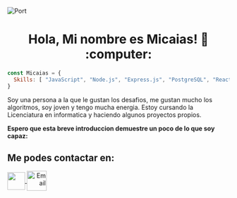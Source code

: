 ![Port](https://user-images.githubusercontent.com/58223692/95631179-9bf7af80-0a59-11eb-8120-a4a064c956b7.jpg)
<h1 align="center"> Hola, Mi nombre es Micaias! 👋 :computer: </h1>

```js
const Micaias = {
  Skills: [ "JavaScript", "Node.js", "Express.js", "PostgreSQL", "React", "Redux", "HTML", "CSS" ]
}
```

<div>
  <p>
    Soy una persona a la que le gustan los desafios, me gustan mucho los algoritmos, soy joven y tengo mucha energia.
    Estoy cursando la Licenciatura en informatica y haciendo algunos proyectos propios.  
  </p>
  <strong> Espero que esta breve introduccion demuestre un poco de lo que soy capaz: </strong>
</div>



<h2> Me podes contactar en: </h2>

<p>
    <a href="https://www.linkedin.com/in/micaias-gutierrez/">
      <img align="center" src="https://cdn-icons-png.flaticon.com/512/174/174857.png" height="40" width="40" />
    </a>
    <a align='right' href="mailto:gutierrezmicaias@gmail.com">
      <img align="center" alt="Email" src="https://www.vectorlogo.zone/logos/gmail/gmail-icon.svg" height="45" width="45"/>
    </a>  
<p/>

<!--
**Micaias7/Micaias7** is a ✨ _special_ ✨ repository because its `README.md` (this file) appears on your GitHub profile.

Here are some ideas to get you started:

- 🔭 I’m currently working on ...
- 🌱 I’m currently learning ...
- 👯 I’m looking to collaborate on ...
- 🤔 I’m looking for help with ...
- 💬 Ask me about ...
- 📫 How to reach me: ...
- 😄 Pronouns: ...
- ⚡ Fun fact: ...
-->
